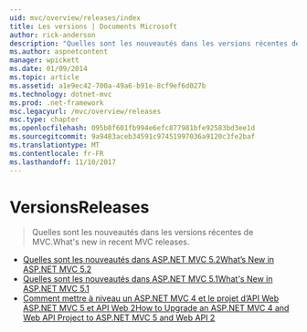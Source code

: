 ```yaml
---
uid: mvc/overview/releases/index
title: Les versions | Documents Microsoft
author: rick-anderson
description: "Quelles sont les nouveautés dans les versions récentes de MVC."
ms.author: aspnetcontent
manager: wpickett
ms.date: 01/09/2014
ms.topic: article
ms.assetid: a1e9ec42-700a-49a6-b91e-8cf9ef6d027b
ms.technology: dotnet-mvc
ms.prod: .net-framework
msc.legacyurl: /mvc/overview/releases
msc.type: chapter
ms.openlocfilehash: 095b8f601fb994e6efc877981bfe92583bd3ee1d
ms.sourcegitcommit: 9a9483aceb34591c97451997036a9120c3fe2baf
ms.translationtype: MT
ms.contentlocale: fr-FR
ms.lasthandoff: 11/10/2017
---
```

<a name="releases"></a><span data-ttu-id="9803b-103">Versions</span><span class="sxs-lookup"><span data-stu-id="9803b-103">Releases</span></span>
====================
> <span data-ttu-id="9803b-104">Quelles sont les nouveautés dans les versions récentes de MVC.</span><span class="sxs-lookup"><span data-stu-id="9803b-104">What's new in recent MVC releases.</span></span>


- [<span data-ttu-id="9803b-105">Quelles sont les nouveautés dans ASP.NET MVC 5.2</span><span class="sxs-lookup"><span data-stu-id="9803b-105">What’s New in ASP.NET MVC 5.2</span></span>](whats-new-in-aspnet-mvc-52.md)
- [<span data-ttu-id="9803b-106">Quelles sont les nouveautés dans ASP.NET MVC 5.1</span><span class="sxs-lookup"><span data-stu-id="9803b-106">What's New in ASP.NET MVC 5.1</span></span>](mvc51-release-notes.md)
- [<span data-ttu-id="9803b-107">Comment mettre à niveau un ASP.NET MVC 4 et le projet d’API Web ASP.NET MVC 5 et API Web 2</span><span class="sxs-lookup"><span data-stu-id="9803b-107">How to Upgrade an ASP.NET MVC 4 and Web API Project to ASP.NET MVC 5 and Web API 2</span></span>](how-to-upgrade-an-aspnet-mvc-4-and-web-api-project-to-aspnet-mvc-5-and-web-api-2.md)
